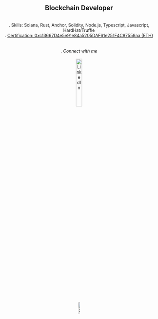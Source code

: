 <div dir="auto" align="center">
        <h2>Blockchain Developer</h2>
        <br>
        <div>. Skills: Solana, Rust, Anchor, Solidity, Node.js, Typescript, Javascript, HardHat/Truffle</div>
        <div>. <a href="https://www.bcdiploma.com/issuersList?issuerId=27" target="_blank">Certification: 0xc13667D4e5e91e84a5205DAF61e251F4C87559aa (ETH)</a></div>
        <br>
</div>

<div dir="auto" align="center">
        <br>
        <i>. Connect with me</i>
        <br><br>
</div>

<div dir="auto" align="center">
        <a href="https://www.linkedin.com/in/julienc82/" target="_blank"><img src="https://i.postimg.cc/J0dqMgHP/Pik-Png-com-linkedin-png-533498.png" alt="LinkedIn" style="width: 20%;">
        </a><br><br>
        <a href="https://x.com/cryptoposito" target="_blank"><img src="https://about.x.com/content/dam/about-twitter/x/brand-toolkit/logo-black.png.twimg.1920.png" alt="x" style="width: 10%"

</div>
